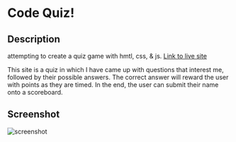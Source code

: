 # Code Quiz!

## Description
attempting to create  a quiz game with hmtl, css, &amp; js.
[Link to live site]()


This site is a quiz in which I have came up with questions that interest me, followed by their possible answers. The correct answer will reward the user with points as they are timed. In the end, the user can submit their name onto a scoreboard.

## Screenshot
![screenshot](./screenshot.png)